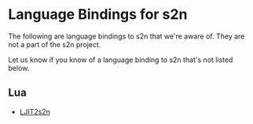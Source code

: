 # Language Bindings for s2n

The following are language bindings to s2n that we're aware of. They are not a part of the s2n project.

Let us know if you know of a language binding to s2n that's not listed below. 

## Lua

* [LJIT2s2n](https://github.com/wiladams/LJIT2s2n)
